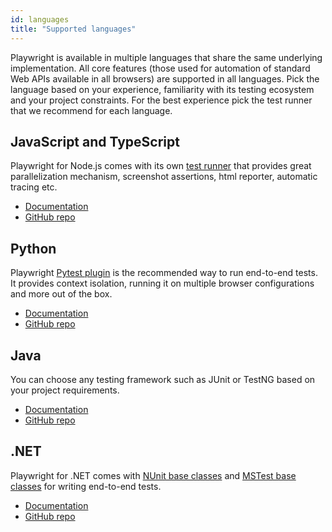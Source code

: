 ```yaml
---
id: languages
title: "Supported languages"
---
```


Playwright is available in multiple languages that share the same underlying implementation. All core features (those used for automation of standard Web APIs available in all browsers) are supported in all languages. Pick the language based on your experience, familiarity with its testing ecosystem and your project constraints. For the best experience pick the test runner that we recommend for each language.

## JavaScript and TypeScript

Playwright for Node.js comes with its own [test runner](https://playwright.dev/docs/running-tests) that provides great parallelization mechanism, screenshot assertions, html reporter, automatic tracing etc.

* [Documentation](https://playwright.dev/docs/intro)
* [GitHub repo](https://github.com/microsoft/playwright)

## Python

Playwright [Pytest plugin](https://playwright.dev/python/docs/test-runners) is the recommended way to run end-to-end tests. It provides context isolation, running it on multiple browser configurations and more out of the box.

* [Documentation](https://playwright.dev/python/docs/intro)
* [GitHub repo](https://github.com/microsoft/playwright-python)

## Java

You can choose any testing framework such as JUnit or TestNG based on your project requirements.

* [Documentation](https://playwright.dev/java/docs/intro)
* [GitHub repo](https://github.com/microsoft/playwright-java)

## .NET

Playwright for .NET comes with [NUnit base classes](https://playwright.dev/dotnet/docs/test-runners#nunit) and [MSTest base classes](https://playwright.dev/dotnet/docs/test-runners#mstest) for writing end-to-end tests.

* [Documentation](https://playwright.dev/dotnet/docs/intro)
* [GitHub repo](https://github.com/microsoft/playwright-dotnet)
